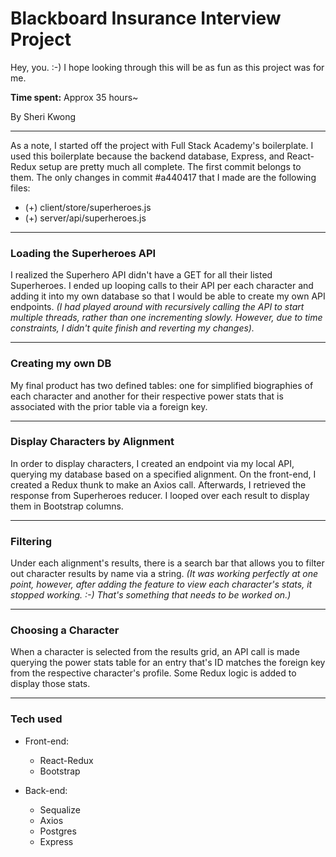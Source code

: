 # Blackboard Insurance Interview Project
Hey, you. :-) I hope looking through this will be as fun as this project was for me.

**Time spent:** Approx 35 hours~

By Sheri Kwong

***
As a note, I started off the project with Full Stack Academy's boilerplate. I used this boilerplate because the backend database, Express, and React-Redux setup are pretty much all complete. The first commit belongs to them. The only changes in commit #a440417 that I made are the following files:
- (+) client/store/superheroes.js
- (+) server/api/superheroes.js
***
### Loading the Superheroes API
I realized the Superhero API didn't have a GET for all their listed Superheroes. I ended up looping calls to their API per each character and adding it into my own database so that I would be able to create my own API endpoints. *(I had played around with recursively calling the API to start multiple threads, rather than one incrementing slowly. However, due to time constraints, I didn't quite finish and reverting my changes).*
***
### Creating my own DB
My final product has two defined tables: one for simplified biographies of each character and another for their respective power stats that is associated with the prior table via a foreign key.
***
### Display Characters by Alignment
In order to display characters, I created an endpoint via my local API, querying my database based on a specified alignment. On the front-end, I created a Redux thunk to make an Axios call. Afterwards, I retrieved the response from Superheroes reducer. I looped over each result to display them in Bootstrap columns.
***
### Filtering
Under each alignment's results, there is a search bar that allows you to filter out character results by name via a string. *(It was working perfectly at one point, however, after adding the feature to view each character's stats, it stopped working. :-) That's something that needs to be worked on.)*
***
### Choosing a Character
When a character is selected from the results grid, an API call is made querying the power stats table for an entry that's ID matches the foreign key from the respective character's profile. Some Redux logic is added to display those stats.
***
### Tech used
* Front-end:
    * React-Redux
    * Bootstrap


* Back-end:
    * Sequalize
    * Axios
    * Postgres
    * Express

